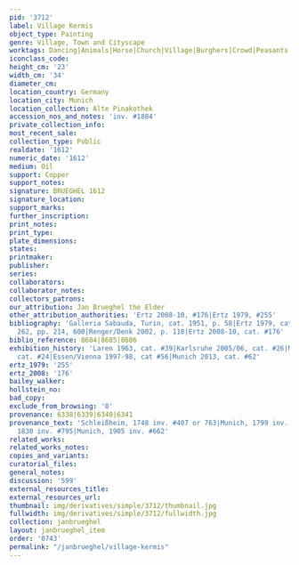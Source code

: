 ```yaml
---
pid: '3712'
label: Village Kermis
object_type: Painting
genre: Village, Town and Cityscape
worktags: Dancing|Animals|Horse|Church|Village|Burghers|Crowd|Peasants|Kermis|Cart
iconclass_code:
height_cm: '23'
width_cm: '34'
diameter_cm:
location_country: Germany
location_city: Munich
location_collection: Alte Pinakothek
accession_nos_and_notes: 'inv. #1884'
private_collection_info:
most_recent_sale:
collection_type: Public
realdate: '1612'
numeric_date: '1612'
medium: Oil
support: Copper
support_notes:
signature: BRUEGHEL 1612
signature_location:
support_marks:
further_inscription:
print_notes:
print_type:
plate_dimensions:
states:
printmaker:
publisher:
series:
collaborators:
collaborator_notes:
collectors_patrons:
our_attribution: Jan Brueghel the Elder
other_attribution_authorities: 'Ertz 2008-10, #176|Ertz 1979, #255'
bibliography: 'Galleria Sabauda, Turin, cat. 1951, p. 58|Ertz 1979, cat. #255, fig.
  262, pp. 214, 600|Renger/Denk 2002, p. 118|Ertz 2008-10, cat. #176'
biblio_reference: 8684|8685|8686
exhibition_history: 'Laren 1963, cat. #39|Karlsruhe 2005/06, cat. #26|Munich 1986,
  cat. #24|Essen/Vienna 1997-98, cat #56|Munich 2013, cat. #62'
ertz_1979: '255'
ertz_2008: '176'
bailey_walker:
hollstein_no:
bad_copy:
exclude_from_browsing: '0'
provenance: 6338|6339|6340|6341
provenance_text: 'Schleißheim, 1748 inv. #407 or 763|Munich, 1799 inv. #219|Schleißheim,
  1830 inv. #795|Munich, 1905 inv. #662'
related_works:
related_works_notes:
copies_and_variants:
curatorial_files:
general_notes:
discussion: '599'
external_resources_title:
external_resources_url:
thumbnail: img/derivatives/simple/3712/thumbnail.jpg
fullwidth: img/derivatives/simple/3712/fullwidth.jpg
collection: janbrueghel
layout: janbrueghel_item
order: '0743'
permalink: "/janbrueghel/village-kermis"
---
```

